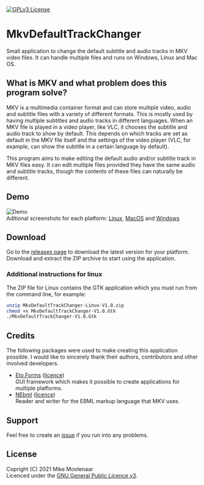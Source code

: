 [![GPLv3 License](https://img.shields.io/badge/License-GPL%20v3-yellow.svg)](https://opensource.org/licenses/)
# MkvDefaultTrackChanger
Small application to change the default subtitle and audio tracks in
MKV video files. It can handle multiple files and runs on Windows, Linux and Mac OS.

## What is MKV and what problem does this program solve?
MKV is a multimedia container format and can store multiple
video, audio and subtitle files with a variety of different formats. This is mostly
used by having multiple subtitles and audio tracks in different languages. When an  MKV
file is played in a video player, like VLC, it chooses the subtitle and audio track to show
by default. This depends on which tracks are set as default in the MKV file itself
and the settings of the video player (VLC, for example, can show the subtitle in a certain language
by default).

This program aims to make editing the default audio and/or subtitle track
in MKV files easy. It can edit multiple files provided they
have the same audio and subtitle tracks, though the contents of these files can naturally
be different.

## Demo
![Demo](https://github.com/MikeMoolenaar/MkvDefaultTrackChanger/blob/main/Assets/Animation.gif?raw=true)  
Aditional screenshots for each platform: [Linux](https://github.com/MikeMoolenaar/MkvDefaultTrackChanger/blob/main/Assets/Screenshot%20linux.jpg?raw=true), [MacOS](https://github.com/MikeMoolenaar/MkvDefaultTrackChanger/blob/main/Assets/Screenshot%20mac.png?raw=true) and [Windows](https://github.com/MikeMoolenaar/MkvDefaultTrackChanger/blob/main/Assets/Screenshot%20windows.jpg?raw=true)

## Download
Go to the [releases page](https://github.com/MikeMoolenaar/MkvDefaultTrackChanger/releases) to download the latest version for your platform. Download
and extract the ZIP archive to start using the application.

### Additional instructions for linux
The ZIP file for Linux contains the GTK application which you must run from the command
line, for example:
```sh
unzip MkvDefaultTrackChanger-Linux-V1.0.zip
chmod +x MkvDefaultTrackChanger-V1.0.Gtk
./MkvDefaultTrackChanger-V1.0.Gtk
```

## Credits
The following packages were used to make creating this application possible. I would
like to sincerely thank their authors, contributors and other involved developers.
- [Eto.Forms](https://github.com/picoe/Eto) ([licence](https://github.com/picoe/Eto/blob/develop/LICENSE.txt))  
  GUI framework which makes it possible to create applications for multiple platforms.
- [NEbml](https://github.com/OlegZee/NEbml) ([licence](https://github.com/OlegZee/NEbml/blob/master/LICENSE))  
  Reader and writer for the EBML markup language that MKV uses.

## Support
Feel free to create an [issue](https://github.com/MikeMoolenaar/MkvDefaultTrackChanger/issues/new) if you run into any problems.


## License
Copright (C) 2021 Mike Moolenaar  
Licenced under the [GNU General Public Licence v3](https://www.gnu.org/licenses/gpl-3.0.html).
